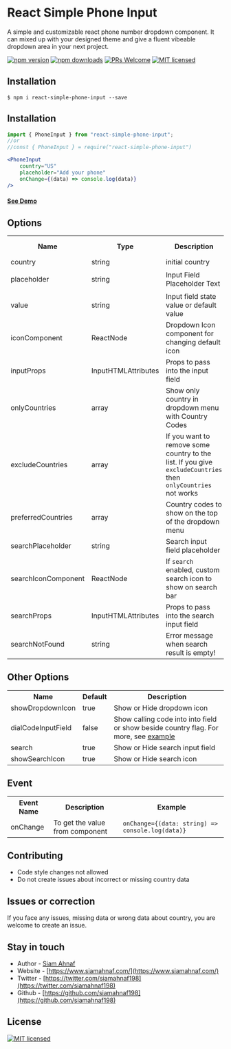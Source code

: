 React Simple Phone Input
==========

A simple and customizable react phone number dropdown component. It can mixed up with your designed theme and give a fluent vibeable dropdown area in your next project.

[![npm version](https://cdn.jsdelivr.net/gh/siamahnaf198/react-simple-phone-input@main/assets/npm-version.svg)](https://www.npmjs.com/package/react-simple-phone-input)
[![npm downloads](https://cdn.jsdelivr.net/gh/siamahnaf198/react-simple-phone-input@main/assets/downloads.svg)](https://www.npmjs.com/package/react-simple-phone-input)
[![PRs Welcome](https://cdn.jsdelivr.net/gh/siamahnaf198/react-simple-phone-input@main/assets/prs-welcome.svg)](https://github.com/siamahnaf198/react-simple-phone-input)
[![MIT licensed](https://cdn.jsdelivr.net/gh/siamahnaf198/react-simple-phone-input@main/assets/license.svg)](https://github.com/siamahnaf198/react-simple-phone-input/blob/main/LICENSE)

## Installation

```shell-script
$ npm i react-simple-phone-input --save
```

## Installation

```jsx
import { PhoneInput } from "react-simple-phone-input";
//or
//const { PhoneInput } = require("react-simple-phone-input")

<PhoneInput
    country="US"
    placeholder="Add your phone"
    onChange={(data) => console.log(data)}
/>
```
#### [See Demo](https://react-simple-phone-input.vercel.app/)

## Options
<table width="100%">
  <tr>
    <th> Name </th>
    <th> Type </th>
    <th width="30%"> Description </th>
    <th> Is Required </th>
    <th> Example </th>
  </tr>
  <tr>
    <td> country </td>
    <td> string </td>
    <td> initial country </td>
    <td> required </td>
    <td> "BD" </td>
  </tr>
   <tr>
    <td> placeholder </td>
    <td> string </td>
    <td> Input Field Placeholder Text </td>
    <td> required </td>
    <td> <code>Type your phone number</code> </td>
  </tr>
  <tr>
    <td> value </td>
    <td> string </td>
    <td> Input field state value or default value </td>
    <td> optional </td>
    <td></td>
  </tr>
  
  <tr>
    <td> iconComponent </td>
    <td> ReactNode </td>
    <td> Dropdown Icon component for changing default icon </td>
    <td> optional </td>
    <td><code> &lt;Icon icon=&quot;icon-name&quot; /&gt; </cpde></td>
  </tr>
  
   <tr>
    <td> inputProps </td>
    <td> InputHTMLAttributes </td>
    <td> Props to pass into the input field </td>
    <td> optional </td>
    <td> </td>
  </tr>

  <tr>
    <td> onlyCountries </td>
    <td> array </td>
    <td> Show only country in dropdown menu with Country Codes </td>
    <td> optional </td>
    <td> ["BD", "US", "AF", "AL"] </td>
  </tr>
  
  <tr>
    <td> excludeCountries </td>
    <td> array </td>
    <td> If you want to remove some country to the list. If you give <code>excludeCountries</code> then <code>onlyCountries</code> not works </td>
    <td> optional </td>
    <td> ["AF", "AL"] </td>
  </tr>
  
  <tr>
    <td> preferredCountries </td>
    <td> array </td>
    <td> Country codes to show on the top of the dropdown menu </td>
    <td> optional </td>
    <td> ["BD", "US"] </td>
  </tr>

  <tr>
    <td> searchPlaceholder </td>
    <td> string </td>
    <td> Search input field placeholder </td>
    <td>optional</td>
    <td></td>
  </tr>

  <tr>
    <td> searchIconComponent </td>
    <td> ReactNode </td>
    <td> If <code>search</code> enabled, custom search icon to show on search bar </td>
    <td> optional </td>
    <td><code> &lt;Icon icon=&quot;icon-name&quot; /&gt; </cpde></td>
  </tr>
  
  <tr>
    <td> searchProps </td>
    <td> InputHTMLAttributes </td>
    <td> Props to pass into the search input field </td>
    <td> optional </td>
    <td> </td>
  </tr>
  
  <tr>
    <td> searchNotFound </td>
    <td> string </td>
    <td> Error message when search result is empty! </td>
    <td> optional </td>
    <td> </td>
  </tr>
</table>

## Other Options

<table>
  <tr>
    <th> Name </th>
    <th> Default </th>
    <th> Description </th>
  </tr>
  <tr>
    <td> showDropdownIcon </td>
    <td> true </td>
    <td> Show or Hide dropdown icon </td>
  </tr>
  <tr>
    <td> dialCodeInputField </td>
    <td> false </td>
    <td> Show calling code into into field or show beside country flag. For more, see <a href="https://react-simple-phone-input.vercel.app/">example</a> </td>
  </tr>
  <tr>
    <td> search </td>
    <td> true </td>
    <td> Show or Hide search input field </td>
  </tr>
  <tr>
    <td> showSearchIcon </td>
    <td> true </td>
    <td> Show or Hide search icon </td>
  </tr>
</table>

## Event

<table>
  <tr>
    <th> Event Name </th>
    <th> Description </th>
    <th> Example </th>
  </tr>
  <tr>
    <td> onChange </td>
    <td> To get the value from component </td>
    <td> <code>onChange={(data: string) => console.log(data)}</code> </td>
  </tr>
</table>

## Contributing
- Code style changes not allowed
- Do not create issues about incorrect or missing country data

## Issues or correction
If you face any issues, missing data or wrong data about country, you are welcome to create an issue.

## Stay in touch

- Author - [Siam Ahnaf](https://www.siamahnaf.com/)
- Website - [https://www.siamahnaf.com/](https://www.siamahnaf.com/)
- Twitter - [https://twitter.com/siamahnaf198](https://twitter.com/siamahnaf198)
- Github - [https://github.com/siamahnaf198](https://github.com/siamahnaf198)

## License

[![MIT licensed](https://cdn.jsdelivr.net/gh/siamahnaf198/react-simple-phone-input@main/assets/license.svg)](LICENSE)